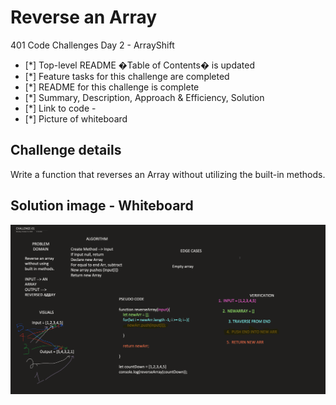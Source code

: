 # Reverse an Array

401 Code Challenges Day 2 - ArrayShift
- [*] Top-level README �Table of Contents� is updated
- [*] Feature tasks for this challenge are completed
- [*] README for this challenge is complete
- [*] Summary, Description, Approach & Efficiency, Solution
- [*] Link to code - 
- [*] Picture of whiteboard

## Challenge details
Write a function that reverses an Array without utilizing the built-in methods.

## Solution image - Whiteboard
![Reverse an Array](./assets/challenge-01.png)